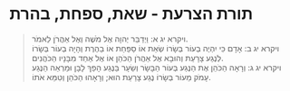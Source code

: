 # תורת הצרעת - שאת, ספחת, בהרת

> ויקרא יג א: וַיְדַבֵּר יְהוָה אֶל מֹשֶׁה וְאֶל אַהֲרֹן לֵאמֹר.  
> ויקרא יג ב: אָדָם כִּי יִהְיֶה בְעוֹר בְּשָׂרוֹ שְׂאֵת אוֹ סַפַּחַת אוֹ בַהֶרֶת וְהָיָה בְעוֹר בְּשָׂרוֹ לְנֶגַע צָרָעַת וְהוּבָא אֶל אַהֲרֹן הַכֹּהֵן אוֹ אֶל אַחַד מִבָּנָיו הַכֹּהֲנִים.  
> ויקרא יג ג: וְרָאָה הַכֹּהֵן אֶת הַנֶּגַע בְּעוֹר הַבָּשָׂר וְשֵׂעָר בַּנֶּגַע הָפַךְ לָבָן וּמַרְאֵה הַנֶּגַע עָמֹק מֵעוֹר בְּשָׂרוֹ נֶגַע צָרַעַת הוּא; וְרָאָהוּ הַכֹּהֵן וְטִמֵּא אֹתוֹ.   
 

